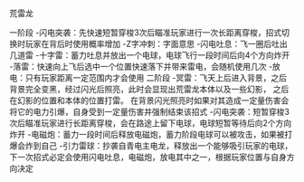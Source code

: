 
荒雷龙

一阶段
	-闪电突袭：先快速短暂穿梭3次后瞄准玩家进行一次长距离穿梭，招式切换时玩家在背后时使用概率增加
	-Z字冲刺：字面意思
	-闪电吐息：飞一圈后吐出几道雷
	-十字雷：蓄力吐息并放出一个电球，电球飞行一段时间后向4个方向炸开
	-落雷：快速向上飞后选中一个位置快速落下并带来雷电，会随机使用几次
	-放电：只有玩家距离一定范围内才会使用
二阶段
	-冥雷：飞天上后进入背景，之后背景完全变黑，经过闪光后照亮，此时会显现出荒雷龙本体以及一些幻影，
		之后在幻影的位置和本体的位置打雷。
		在背景闪光照亮时如果对其造成一定量伤害会将它的电力引爆，自身受到一定量伤害并强制结束该招式
	-闪电突袭：短暂穿梭3次后瞄准玩家进行长距离穿梭，会在路途上留下电球，电球短暂等待后向2个方向炸开
	-电磁炮：蓄力一段时间后释放电磁炮，蓄力阶段电球可以被攻击，如果被打爆会炸到自己
	-引力雷球：抄袭自青电主电龙，释放出一个能够吸引玩家的电球，下一次招式必定会使用闪电吐息，电磁炮，放电其中之一，根据玩家位置与自身方向决定
